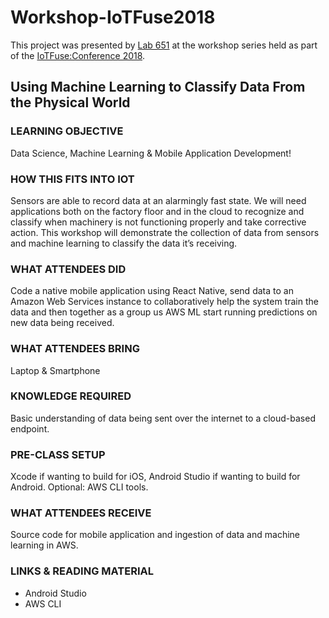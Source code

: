 # Workshop-IoTFuse2018

This project was presented by [Lab 651](http://lab651.com) at the workshop series held as part of the [IoTFuse:Conference 2018](http://iotfuse.com). 


## Using Machine Learning to Classify Data From the Physical World

### LEARNING OBJECTIVE

Data Science, Machine Learning & Mobile Application Development!

### HOW THIS FITS INTO IOT

Sensors are able to record data at an alarmingly fast state. We will need applications both on the factory floor and in the cloud to recognize and classify when machinery is not functioning properly and take corrective action. This workshop will demonstrate the collection of data from sensors and machine learning to classify the data it’s receiving.

### WHAT ATTENDEES DID

Code a native mobile application using React Native, send data to an Amazon Web Services instance to collaboratively help the system train the data and then together as a group us AWS ML start running predictions on new data being received.

### WHAT ATTENDEES BRING

Laptop & Smartphone

### KNOWLEDGE REQUIRED

Basic understanding of data being sent over the internet to a cloud-based endpoint.

### PRE-CLASS SETUP

Xcode if wanting to build for iOS, Android Studio if wanting to build for Android. Optional: AWS CLI tools.

### WHAT ATTENDEES RECEIVE

Source code for mobile application and ingestion of data and machine learning in AWS.

### LINKS & READING MATERIAL

* Android Studio
* AWS CLI

